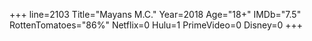 +++
line=2103
Title="Mayans M.C."
Year=2018
Age="18+"
IMDb="7.5"
RottenTomatoes="86%"
Netflix=0
Hulu=1
PrimeVideo=0
Disney=0
+++

